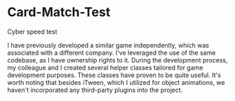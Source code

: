 # Card-Match-Test
 Cyber speed test
 
I have previously developed a similar game independently, which was associated with a different company. 
I've leveraged the use of the same codebase, as I have ownership rights to it. 
During the development process, my colleague and I created several helper classes tailored for game development purposes. 
These classes have proven to be quite useful. It's worth noting that besides iTween, which I utilized for object animations, we haven't incorporated any third-party plugins into the project.
 
